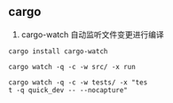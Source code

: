 
## cargo

1. cargo-watch
自动监听文件变更进行编译

```
cargo install cargo-watch

cargo watch -q -c -w src/ -x run

cargo watch -q -c -w tests/ -x "tes
t -q quick_dev -- --nocapture"
```
